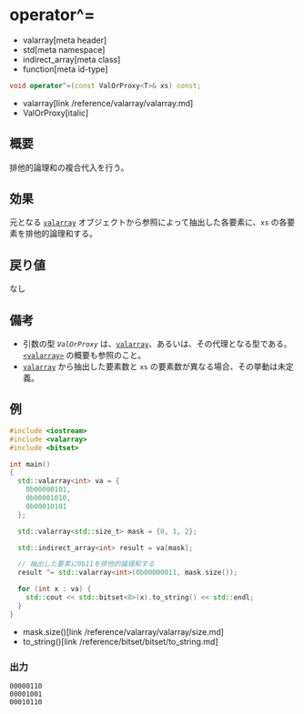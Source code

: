 # operator^=
* valarray[meta header]
* std[meta namespace]
* indirect_array[meta class]
* function[meta id-type]

```cpp
void operator^=(const ValOrProxy<T>& xs) const;
```
* valarray[link /reference/valarray/valarray.md]
* ValOrProxy[italic]

## 概要
排他的論理和の複合代入を行う。


## 効果
元となる [`valarray`](../valarray.md) オブジェクトから参照によって抽出した各要素に、`xs` の各要素を排他的論理和する。


## 戻り値
なし


## 備考
- 引数の型 *`ValOrProxy`* は、[`valarray`](../valarray.md)、あるいは、その代理となる型である。  
	[`<valarray>`](../../valarray.md) の概要も参照のこと。
-  [`valarray`](../valarray.md) から抽出した要素数と `xs` の要素数が異なる場合、その挙動は未定義。


## 例
```cpp example
#include <iostream>
#include <valarray>
#include <bitset>

int main()
{
  std::valarray<int> va = {
    0b00000101,
    0b00001010,
    0b00010101
  };

  std::valarray<std::size_t> mask = {0, 1, 2};

  std::indirect_array<int> result = va[mask];

  // 抽出した要素に0b11を排他的論理和する
  result ^= std::valarray<int>(0b00000011, mask.size());

  for (int x : va) {
    std::cout << std::bitset<8>(x).to_string() << std::endl;
  }
}
```
* mask.size()[link /reference/valarray/valarray/size.md]
* to_string()[link /reference/bitset/bitset/to_string.md]

### 出力
```
00000110
00001001
00010110
```


